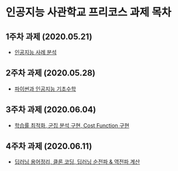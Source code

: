 # 인공지능 사관학교 프리코스 과제 목차

## 1주차 과제 (2020.05.21)
- [인공지능 사례 분석 ](https://github.com/wlghsp/ai_school/blob/master/AISchool_FirstWeek.ipynb)

## 2주차 과제 (2020.05.28)

- [파이썬과 인공지능 기초수학](https://github.com/wlghsp/ai_school/blob/master/AISchool_SecondWeek.ipynb)


## 3주차 과제 (2020.06.04)

- [학습률 최적화, 군집 분석 구현, Cost Function 구현](https://github.com/wlghsp/ai_school/blob/master/AISchool_ThirdWeek.ipynb)

## 4주차 과제 (2020.06.11)

- [딥러닝 용어정리, 클론 코딩, 딥러닝 순전파 & 역전파 계산](https://github.com/wlghsp/ai_school/blob/master/AISchool_FourthWeek.ipynb)
